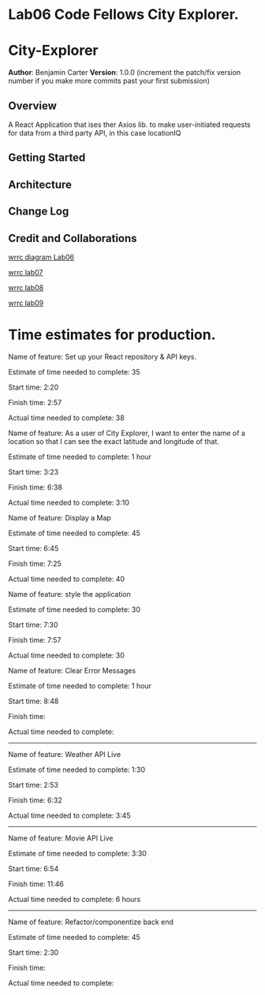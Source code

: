 # Lab06 Code Fellows City Explorer.

# City-Explorer

**Author**: Benjamin Carter
**Version**: 1.0.0 (increment the patch/fix version number if you make more commits past your first submission)

## Overview
A React Application that ises ther Axios lib. to make user-initiated requests for data from a third party API, in this case locationIQ

## Getting Started
<!-- What are the steps that a user must take in order to build this app on their own machine and get it running? -->

## Architecture
<!-- Provide a detailed description of the application design. What technologies (languages, libraries, etc) you're using, and any other relevant design information. -->

## Change Log
<!-- Use this area to document the iterative changes made to your application as each feature is successfully implemented. Use time stamps. Here's an example:

01-01-2001 4:59pm - Application now has a fully-functional express server, with a GET route for the location resource. -->

## Credit and Collaborations
<!-- Give credit (and a link) to other people or resources that helped you build this application. -->


[wrrc diagram Lab06](./public/mrrcdiagram.jpeg)

[wrrc lab07](./public/lab07_8.jpeg)

[wrrc lab08](./public/Lab07_8.jpeg)

[wrrc lab09](./public/Lab09.jpeg)

# Time estimates for production.

Name of feature: Set up your React repository & API keys.

Estimate of time needed to complete: 35

Start time: 2:20

Finish time: 2:57

Actual time needed to complete: 38


Name of feature: As a user of City Explorer, I want to enter the name of a location so that I can see the exact latitude and longitude of that.

Estimate of time needed to complete: 1 hour

Start time: 3:23

Finish time: 6:38

Actual time needed to complete: 3:10


Name of feature: Display a Map

Estimate of time needed to complete: 45

Start time: 6:45

Finish time: 7:25

Actual time needed to complete: 40


Name of feature: style the application

Estimate of time needed to complete: 30

Start time: 7:30

Finish time: 7:57

Actual time needed to complete: 30


Name of feature: Clear Error Messages

Estimate of time needed to complete: 1 hour

Start time: 8:48

Finish time: 

Actual time needed to complete: 

_____________________________________
Name of feature: Weather API Live

Estimate of time needed to complete: 1:30

Start time: 2:53

Finish time: 6:32

Actual time needed to complete: 3:45
_____________________________________
Name of feature: Movie API Live

Estimate of time needed to complete: 3:30

Start time: 6:54

Finish time: 11:46

Actual time needed to complete: 6 hours

_____________________________________
Name of feature: Refactor/componentize back end

Estimate of time needed to complete: 45

Start time: 2:30

Finish time: 

Actual time needed to complete: 

